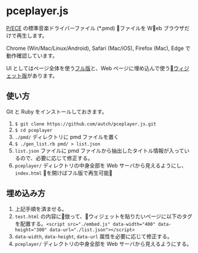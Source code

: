 pceplayer.js
============

[P/ECE](http://aquaplus.jp/piece/) の標準音楽ドライバーファイル (*.pmd) ファイルを Web ブラウザだけで再生します。

Chrome (Win/Mac/Linux/Android), Safari (Mac/iOS), Firefox (Mac), Edge で動作確認しています。

UI としてはページ全体を使う[フル版](http://pceplayer.tnok.jp/)と、Web ページに埋め込んで使う[ウィジェット版](http://pceplayer.tnok.jp/pko.html)があります。

使い方
-----

Git と Ruby をインストールしておきます。

1. `$ git clone https://github.com/autch/pceplayer.js.git`
1. `$ cd pceplayer`
1. `./pmd/` ディレクトリに pmd ファイルを置く
1. `$ ./gen_list.rb pmd/ > list.json`
1. `list.json` ファイルに pmd ファイルから抽出したタイトル情報が入っているので、必要に応じて修正する。
1. `pceplayer/`  ディレクトリの中身全部を Web サーバから見えるようにし、`index.html` を開けばフル版で再生可能

埋め込み方
--------

1. 上記手順を済ませる。
1. `test.html` の内容に倣って、ウィジェットを貼りたいページに以下のタグを配置する。`<script src="./embed.js" data-width="400" data-height="300" data-url="./list.json"></script>`
1. `data-width`, `data-height`, `data-url` 属性を必要に応じて修正する。
1. `pceplayer/` ディレクトリの中身全部を Web サーバから見えるようにする。
